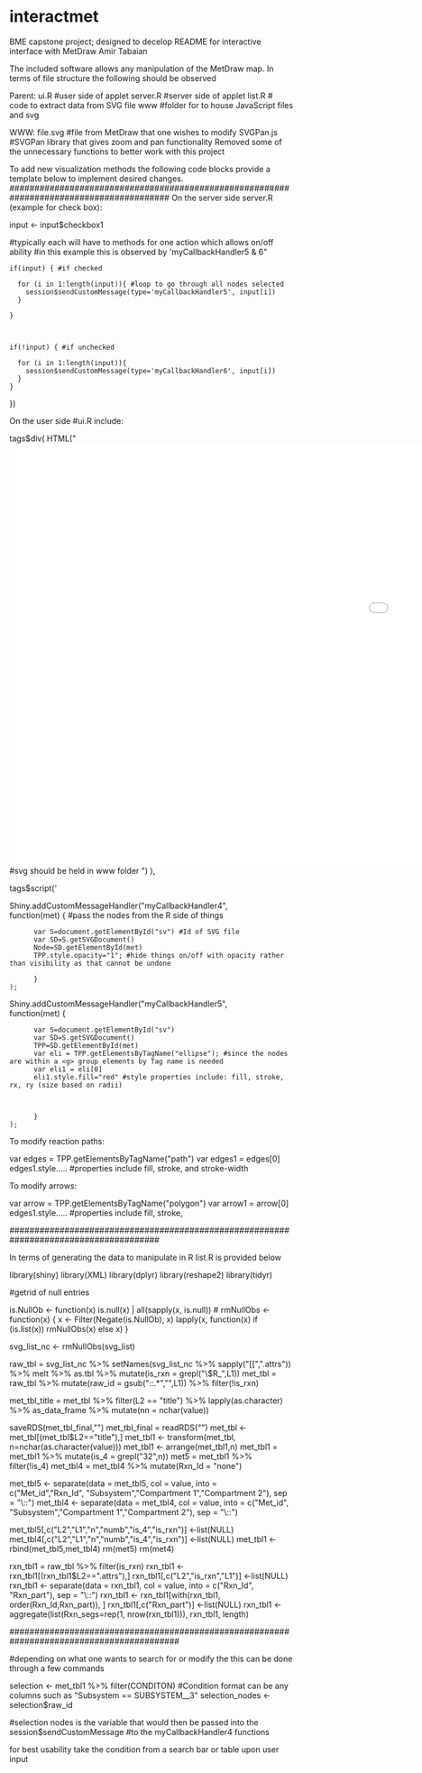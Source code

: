 # interactmet
BME capstone project; designed to decelop
README for interactive interface with MetDraw
Amir Tabaian

The included software allows any manipulation of the MetDraw map. In terms of file structure the
following should be observed 


Parent:
ui.R #user side of applet 
server.R #server side of applet 
list.R # code to extract data from SVG file
www #folder for to house JavaScript files and svg 

WWW: 
file.svg #file from MetDraw that one wishes to modify 
SVGPan.js #SVGPan library that gives zoom and pan functionality 
Removed some of the unnecessary functions to better work with this project



To add new visualization methods the following code blocks provide a template below to implement desired changes. 
########################################################################################
On the server side server.R (example for check box):  

 input <- input$checkbox1 
 
 #typically each will have to methods for one action which allows on/off ability 
 #in this example this is observed by 'myCallbackHandler5 & 6" 
                        
    
    
    if(input) { #if checked
      
      for (i in 1:length(input)){ #loop to go through all nodes selected 
        session$sendCustomMessage(type='myCallbackHandler5', input[i]) 
      }
      
    }
    
 
    
    if(!input) { #if unchecked 
      
      for (i in 1:length(input)){
        session$sendCustomMessage(type='myCallbackHandler6', input[i]) 
      }
    }
    
    
    
  })
  
  
 On the user side #ui.R include: 
 
 tags$div(
  HTML("
    <embed id='sv' src='file.svg' width='1875' height='750'> #svg should be held in www folder
      </embed>
")
  ),
 
 tags$script('


Shiny.addCustomMessageHandler("myCallbackHandler4",     
          function(met) { #pass the nodes from the R side of things
          
          var S=document.getElementById("sv") #Id of SVG file 
          var SD=S.getSVGDocument()
          Node=SD.getElementById(met)
          TPP.style.opacity="1"; #hide things on/off with opacity rather than visibility as that cannot be undone  
		
          }
    );

Shiny.addCustomMessageHandler("myCallbackHandler5",     
          function(met) {
      
          var S=document.getElementById("sv")
          var SD=S.getSVGDocument()
          TPP=SD.getElementById(met)
          var eli = TPP.getElementsByTagName("ellipse"); #since the nodes are within a <g> group elements by Tag name is needed
          var eli1 = eli[0] 
          eli1.style.fill="red" #style properties include: fill, stroke, rx, ry (size based on radii) 
            


          }
    );

To modify reaction paths: 

var edges = TPP.getElementsByTagName("path")
     var edges1 = edges[0]
	 edges1.style..... #properties include fill, stroke, and stroke-width
	 
	
	
To modify arrows: 

var arrow = TPP.getElementsByTagName("polygon")
     var arrow1 = arrow[0]
	 edges1.style..... #properties include fill, stroke,
	 
	 
######################################################################################

In terms of generating the data to manipulate in R list.R is provided below

library(shiny)
library(XML)
library(dplyr)
library(reshape2)
library(tidyr)


#getrid of null entries

is.NullOb <- function(x) is.null(x) | all(sapply(x, is.null)) #
rmNullObs <- function(x) {
  x <- Filter(Negate(is.NullOb), x)
  lapply(x, function(x) if (is.list(x)) rmNullObs(x) else x)
}

svg_list_nc <- rmNullObs(svg_list)

raw_tbl = svg_list_nc %>% setNames(svg_list_nc %>% sapply("[[",".attrs")) %>% melt %>% as.tbl %>% mutate(is_rxn = grepl("\\$R_",L1))
met_tbl = raw_tbl %>% mutate(raw_id = gsub("::.*","",L1)) %>% filter(!is_rxn)

met_tbl_title = met_tbl %>% filter(L2 == "title") %>% lapply(as.character) %>% as_data_frame %>% mutate(nn = nchar(value)) 



saveRDS(met_tbl_final,"")
met_tbl_final = readRDS("")
met_tbl <- met_tbl[(met_tbl$L2=="title"),]
met_tbl1 <- transform(met_tbl, n=nchar(as.character(value)))
met_tbl1 <- arrange(met_tbl1,n)
met_tbl1 = met_tbl1 %>% mutate(is_4 = grepl("32",n))
met5 = met_tbl1  %>% filter(!is_4)
met_tbl4 = met_tbl4 %>% mutate(Rxn_Id = "none")

met_tbl5 <- separate(data = met_tbl5, col = value, into = c("Met_id","Rxn_Id", "Subsystem","Compartment 1","Compartment 2"), sep = "\\::")
met_tbl4 <- separate(data = met_tbl4, col = value, into = c("Met_id", "Subsystem","Compartment 1","Compartment 2"), sep = "\\::")

met_tbl5[,c("L2","L1","n","numb","is_4","is_rxn")] <-list(NULL)
met_tbl4[,c("L2","L1","n","numb","is_4","is_rxn")] <-list(NULL)
met_tbl1 <- rbind(met_tbl5,met_tbl4)
rm(met5)
rm(met4)

rxn_tbl1 = raw_tbl  %>% filter(is_rxn)
rxn_tbl1 <- rxn_tbl1[(rxn_tbl1$L2==".attrs"),]
rxn_tbl1[,c("L2","is_rxn","L1")] <-list(NULL)
rxn_tbl1 <- separate(data = rxn_tbl1, col = value, into = c("Rxn_Id", "Rxn_part"), sep = "\\::")
rxn_tbl1 <- rxn_tbl1[with(rxn_tbl1, order(Rxn_Id,Rxn_part)), ]
rxn_tbl1[,c("Rxn_part")] <-list(NULL)
rxn_tbl1 <- aggregate(list(Rxn_segs=rep(1, nrow(rxn_tbl1))), rxn_tbl1, length)

##########################################################################################

#depending on what one wants to search for or modify the this can be done through a few commands

selection <- met_tbl1 %>% filter(CONDITON) #Condition format can be any columns such as "Subsystem == SUBSYSTEM__3"
selection_nodes <- selection$raw_id 

#selection nodes is the variable that would then be passed into the session$sendCustomMessage
#to the myCallbackHandler4 functions 

for best usability take the condition from a search bar or table upon user input



